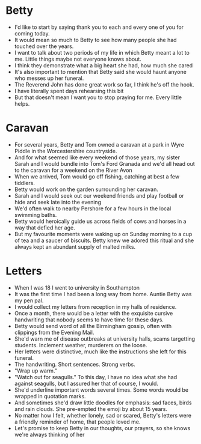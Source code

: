 # Betty

- I'd like to start by saying thank you to each and every one of you for coming today. 
- It would mean so much to Betty to see how many people she had touched over the years.
- I want to talk about two periods of my life in which Betty meant a lot to me. Little things maybe not everyone knows about.
- I think they demonstrate what a big heart she had, how much she cared
- It's also important to mention that Betty said she would haunt anyone who messes up her funeral.
- The Reverend John has done great work so far, I think he's off the hook.
- I have literally spent days rehearsing this bit
- But that doesn't mean I want you to stop praying for me. Every little helps.

# Caravan

- For several years, Betty and Tom owned a caravan at a park in Wyre Piddle in the Worcestershire countryside.
- And for what seemed like every weekend of those years, my sister Sarah and I would bundle into Tom's Ford Granada and we'd all head out to the caravan for a weekend on the River Avon
- When we arrived, Tom would go off fishing, catching at best a few tiddlers. 
- Betty would work on the garden surrounding her caravan. 
- Sarah and I would seek out our weekend friends and play football or hide and seek late into the evening
- We'd often walk to nearby Pershore for a few hours in the local swimming baths.
- Betty would heroically guide us across fields of cows and horses in a way that defied her age.
- But my favourite moments were waking up on Sunday morning to a cup of tea and a saucer of biscuits. Betty knew we adored this ritual and she always kept an abundant supply of malted milks.

# Letters

- When I was 18 I went to university in Southampton
- It was the first time I had been a long way from home. Auntie Betty was my pen pal.
- I would collect my letters from reception in my halls of residence. 
- Once a month, there would be a letter with the exquisite cursive handwriting that nobody seems to have time for these days.
- Betty would send word of all the Birmingham gossip, often with clippings from the Evening Mail.
- She'd warn me of disease outbreaks at university halls, scams targetting students. Inclement weather, murderers on the loose.
- Her letters were distinctive, much like the instructions she left for this funeral. 
- The handwriting. Short sentences. Strong verbs. 
- "Wrap up warm."
- "Watch out for seagulls." To this day, I have no idea what she had against seagulls, but I assured her that of course, I would.
- She'd underline important words several times. Some words would be wrapped in quotation marks. 
- And sometimes she'd draw little doodles for emphasis: sad faces, birds and rain clouds. She pre-empted the emoji by about 15 years.
- No matter how I felt, whether lonely, sad or scared, Betty's letters were a friendly reminder of home, that people loved me.
- Let's promise to keep Betty in our thoughts, our prayers, so she knows we're always thinking of her
